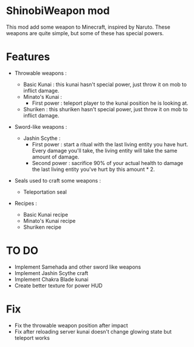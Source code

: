 # ShinobiWeapon mod
This mod add some weapon to Minecraft, inspired by Naruto. These weapons are quite simple, but some of these has special powers.

# Features

- Throwable weapons :
    - Basic Kunai : this kunai hasn't special power, just throw it on mob to inflict damage.
    - Minato's Kunai :
        - First power : teleport player to the kunai position he is looking at.
    - Shuriken : this shuriken hasn't special power, just throw it on mob to inflict damage.


- Sword-like weapons :
    - Jashin Scythe :
        - First power : start a ritual with the last living entity you have hurt. Every damage you'll take, the living entity will take the same amount of damage. 
      - Second power : sacrifice 90% of your actual health to damage the last living entity you've hurt by this amount * 2.


- Seals used to craft some weapons :
    - Teleportation seal
    

- Recipes :
    - Basic Kunai recipe
    - Minato's Kunai recipe
    - Shuriken recipe

# TO DO

- Implement Samehada and other sword like weapons
- Implement Jashin Scythe craft
- Implement Chakra Blade kunai
- Create better texture for power HUD

# Fix

- Fix the throwable weapon position after impact
- Fix after reloading server kunai doesn't change glowing state but teleport works
